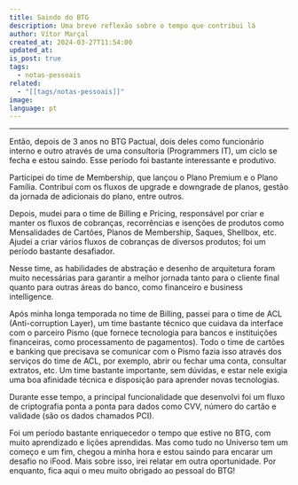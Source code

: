 ```yaml
---
title: Saindo do BTG
description: Uma breve reflexão sobre o tempo que contribui lá
author: Vítor Marçal
created_at: 2024-03-27T11:54:00
updated_at: 
is_post: true
tags:
  - notas-pessoais
related:
  - "[[tags/notas-pessoais]]"
image: 
language: pt
---
```

----


Então, depois de 3 anos no BTG Pactual, dois deles como funcionário interno e outro através de uma consultoria (Programmers IT), um ciclo se fecha e estou saindo. Esse período foi bastante interessante e produtivo.

Participei do time de Membership, que lançou o Plano Premium e o Plano Família. Contribuí com os fluxos de upgrade e downgrade de planos, gestão da jornada de adicionais do plano, entre outros.

Depois, mudei para o time de Billing e Pricing, responsável por criar e manter os fluxos de cobranças, recorrências e isenções de produtos como Mensalidades de Cartões, Planos de Membership, Saques, Shellbox, etc. Ajudei a criar vários fluxos de cobranças de diversos produtos; foi um período bastante desafiador.

Nesse time, as habilidades de abstração e desenho de arquitetura foram muito necessárias para garantir a melhor jornada tanto para o cliente final quanto para outras áreas do banco, como financeiro e business intelligence.

Após minha longa temporada no time de Billing, passei para o time de ACL (Anti-corruption Layer), um time bastante técnico que cuidava da interface com o parceiro Pismo (que fornece tecnologia para bancos e instituições financeiras, como processamento de pagamentos). Todo o time de cartões e banking que precisava se comunicar com o Pismo fazia isso através dos serviços do time de ACL, por exemplo, abrir ou fechar uma conta, consultar extratos, etc. Um time bastante importante, sem dúvidas, e estar nele exigia uma boa afinidade técnica e disposição para aprender novas tecnologias.

Durante esse tempo, a principal funcionalidade que desenvolvi foi um fluxo de criptografia ponta a ponta para dados como CVV, número do cartão e validade (são os dados chamados PCI).

Foi um período bastante enriquecedor o tempo que estive no BTG, com muito aprendizado e lições aprendidas. Mas como tudo no Universo tem um começo e um fim, chegou a minha hora e estou saindo para encarar um desafio no iFood. Mais sobre isso, irei relatar em outra oportunidade. Por enquanto, fica aqui o meu muito obrigado ao pessoal do BTG!